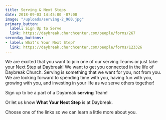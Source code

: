 ```yaml
---
title: Serving & Next Steps
date: 2018-09-03 14:45:00 -07:00
image: "/uploads/serving-2_960.jpg"
primary_button:
  label: Sign Up to Serve
  link: https://daybreak.churchcenter.com/people/forms/267
seconday_buttons:
- label: What's Your Next Step?
  link: https://daybreak.churchcenter.com/people/forms/123326
---
```


We are excited that you want to join one of our serving Teams or just take your Next Step at Daybreak!  We want to get you connected in the life of Daybreak Church. Serving is something that we want for you, not from you.  We are looking forward to spending time with you, having fun with you, growing with you, and investing in your life as we serve others together!  

Sign up to be a part of a Daybreak **serving** Team! 

Or let us know **What Your Next Step** is at Daybreak.

 Choose one of the links so we can learn a little more about you.